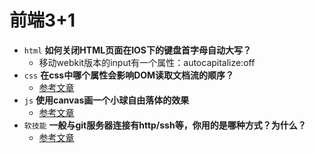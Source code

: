 # 前端3+1
- `html` **如何关闭HTML页面在IOS下的键盘首字母自动大写？**
    -  移动webkit版本的input有一个属性：autocapitalize:off
- `css` **在css中哪个属性会影响DOM读取文档流的顺序？**
    - [参考文章](https://blog.csdn.net/weixin_30649859/article/details/98377642)
- `js` **使用canvas画一个小球自由落体的效果**
    - [参考文章](https://blog.csdn.net/csu_passer/article/details/100055514)
- `软技能` **一般与git服务器连接有http/ssh等，你用的是哪种方式？为什么？**
    - [参考文章](https://blog.csdn.net/weixin_30613343/article/details/99427946)